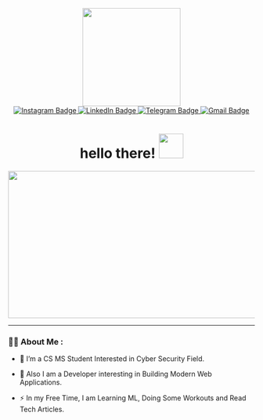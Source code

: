 <div id="header" align="center">
  <img src="https://media.giphy.com/media/yidUzlbqM0WI7yUdKE/giphy.gif" width="200"/>
</div>
<div id="badges" align="center">
  <a href="https://instagram.com/bachinin.the">
    <img src="https://img.shields.io/badge/Instagram-E4405F?style=for-the-badge&logo=instagram&logoColor=white" alt="Instagram Badge"/>
  </a>
  <a href="your-linkedin-URL">
    <img src="https://img.shields.io/badge/LinkedIn-blue?style=for-the-badge&logo=linkedin&logoColor=white" alt="LinkedIn Badge"/>
  </a>
  <a href="your-telegram-URL">
    <img src="https://img.shields.io/badge/Messenger-00B2FF?style=for-the-badge&logo=messenger&logoColor=white" alt="Telegram Badge"/>
  </a>
  <a href="mailto:limbus727@gmail.com">
    <img src="https://img.shields.io/badge/Gmail-D14836?style=for-the-badge&logo=gmail&logoColor=white" alt="Gmail Badge"/>
  </a>
</div>
<h1 align="center">
  hello there!
  <img src="https://media.giphy.com/media/T6nxuWttJ8RSGifSm1/giphy.gif" width="50px"/>
</h1>
<div align="center">
  <img src="https://media.giphy.com/media/xkmQfH1TB0dLW/giphy.gif" width="600" height="300"/>
</div>

---

### :man_technologist: About Me :

- :telescope: I’m a CS MS Student Interested in Cyber Security Field.

- :seedling: Also I am a Developer interesting in Building Modern Web Applications.

- :zap: In my Free Time, I am Learning ML, Doing Some Workouts and Read Tech Articles.
